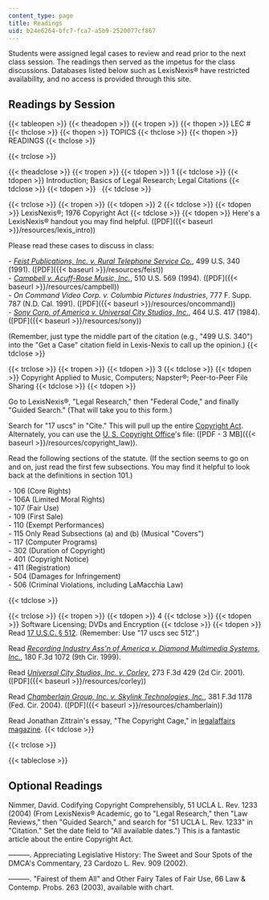 ```yaml
---
content_type: page
title: Readings
uid: b24e6264-bfc7-fca7-a5b9-2520077cf867
---
```


Students were assigned legal cases to review and read prior to the next class session. The readings then served as the impetus for the class discussions. Databases listed below such as LexisNexis® have restricted availability, and no access is provided through this site.

Readings by Session
-------------------

{{< tableopen >}}
{{< theadopen >}}
{{< tropen >}}
{{< thopen >}}
LEC #
{{< thclose >}}
{{< thopen >}}
TOPICS
{{< thclose >}}
{{< thopen >}}
READINGS
{{< thclose >}}

{{< trclose >}}

{{< theadclose >}}
{{< tropen >}}
{{< tdopen >}}
1
{{< tdclose >}}
{{< tdopen >}}
Introduction; Basics of Legal Research; Legal Citations
{{< tdclose >}}
{{< tdopen >}}
 
{{< tdclose >}}

{{< trclose >}}
{{< tropen >}}
{{< tdopen >}}
2
{{< tdclose >}}
{{< tdopen >}}
LexisNexis®; 1976 Copyright Act
{{< tdclose >}}
{{< tdopen >}}
Here's a LexisNexis® handout you may find helpful. ([PDF]({{< baseurl >}}/resources/lexis_intro))  
  
Please read these cases to discuss in class:  
  
\- [_Feist Publications, Inc. v. Rural Telephone Service Co._](http://caselaw.lp.findlaw.com/scripts/getcase.pl?court=us&vol=499&invol=340), 499 U.S. 340 (1991). ([PDF]({{< baseurl >}}/resources/feist))  
\- [_Campbell v. Acuff-Rose Music, Inc._](http://caselaw.lp.findlaw.com/scripts/getcase.pl?court=us&vol=000&invol=U10426), 510 U.S. 569 (1994). ([PDF]({{< baseurl >}}/resources/campbell))  
\- _On Command Video Corp. v. Columbia Pictures Industries_, 777 F. Supp. 787 (N.D. Cal. 1991). ([PDF]({{< baseurl >}}/resources/oncommand))  
\- [_Sony Corp. of America v. Universal City Studios, Inc._](http://caselaw.lp.findlaw.com/scripts/getcase.pl?court=us&vol=464&invol=417), 464 U.S. 417 (1984). ([PDF]({{< baseurl >}}/resources/sony))  
  
(Remember, just type the middle part of the citation (e.g., "499 U.S. 340") into the "Get a Case" citation field in Lexis-Nexis to call up the opinion.)
{{< tdclose >}}

{{< trclose >}}
{{< tropen >}}
{{< tdopen >}}
3
{{< tdclose >}}
{{< tdopen >}}
Copyright Applied to Music, Computers; Napster®; Peer-to-Peer File Sharing
{{< tdclose >}}
{{< tdopen >}}


Go to LexisNexis®, "Legal Research," then "Federal Code," and finally "Guided Search." (That will take you to this form.)  
  
Search for "17 uscs" in "Cite." This will pull up the entire [Copyright Act](http://www.copyright.gov/title17/). Alternately, you can use the [U. S. Copyright Office](http://www.copyright.gov/)'s file: ([PDF - 3 MB]({{< baseurl >}}/resources/copyright_law)).  
  
Read the following sections of the statute. (If the section seems to go on and on, just read the first few subsections. You may find it helpful to look back at the definitions in section 101.)  
  
\- 106 (Core Rights)  
\- 106A (Limited Moral Rights)  
\- 107 (Fair Use)  
\- 109 (First Sale)  
\- 110 (Exempt Performances)  
\- 115 Only Read Subsections (a) and (b) (Musical "Covers")  
\- 117 (Computer Programs)  
\- 302 (Duration of Copyright)  
\- 401 (Copyright Notice)  
\- 411 (Registration)  
\- 504 (Damages for Infringement)  
\- 506 (Criminal Violations, including LaMacchia Law)


{{< tdclose >}}

{{< trclose >}}
{{< tropen >}}
{{< tdopen >}}
4
{{< tdclose >}}
{{< tdopen >}}
Software Licensing; DVDs and Encryption
{{< tdclose >}}
{{< tdopen >}}
Read [17 U.S.C. § 512](http://www.law.cornell.edu/uscode/html/uscode17/usc_sec_17_00000512----000-.html). (Remember: Use "17 uscs sec 512".)  
  
Read [_Recording Industry Ass'n of America v. Diamond Multimedia Systems, Inc._](http://www.law.cornell.edu/copyright/cases/180_F3d_1072.htm), 180 F.3d 1072 (9th Cir. 1999).  
  
Read [_Universal City Studios, Inc. v. Corley_](http://caselaw.lp.findlaw.com/scripts/getcase.pl?navby=case&court=2nd&no=00-9185), 273 F.3d 429 (2d Cir. 2001). ([PDF]({{< baseurl >}}/resources/corley))  
  
Read [_Chamberlain Group, Inc. v. Skylink Technologies, Inc._](http://caselaw.lp.findlaw.com/scripts/getcase.pl?navby=case&court=fed&no=04-1118), 381 F.3d 1178 (Fed. Cir. 2004). ([PDF]({{< baseurl >}}/resources/chamberlain))  
  
Read Jonathan Zittrain's essay, "The Copyright Cage," in [legalaffairs magazine](http://www.legalaffairs.org/issues/July-August-2003/feature_zittrain_julaug03.msp).
{{< tdclose >}}

{{< trclose >}}

{{< tableclose >}}

Optional Readings
-----------------

Nimmer, David. Codifying Copyright Comprehensibly, 51 UCLA L. Rev. 1233 (2004) (From LexisNexis® Academic, go to "Legal Research," then "Law Reviews," then "Guided Search," and search for "51 UCLA L. Rev. 1233" in "Citation." Set the date field to "All available dates.") This is a fantastic article about the entire Copyright Act.

———. Appreciating Legislative History: The Sweet and Sour Spots of the DMCA's Commentary, 23 Cardozo L. Rev. 909 (2002).

———. "Fairest of them All" and Other Fairy Tales of Fair Use, 66 Law & Contemp. Probs. 263 (2003), available with chart.
